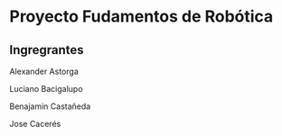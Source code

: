 # Proyecto Fudamentos de Robótica

## Ingregrantes
Alexander Astorga


Luciano Bacigalupo  


Benajamin Castañeda  


Jose Cacerés 
